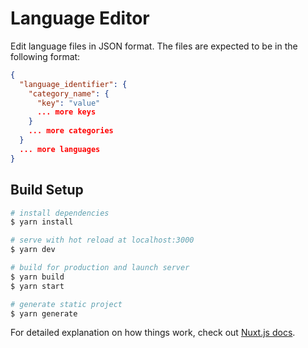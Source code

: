 # Language Editor

Edit language files in JSON format. The files are expected to be in the following format:

```JSON
{
  "language_identifier": {
    "category_name": {
      "key": "value"
      ... more keys
    }
    ... more categories
  }
  ... more languages
}
```

## Build Setup

```bash
# install dependencies
$ yarn install

# serve with hot reload at localhost:3000
$ yarn dev

# build for production and launch server
$ yarn build
$ yarn start

# generate static project
$ yarn generate
```

For detailed explanation on how things work, check out [Nuxt.js docs](https://nuxtjs.org).
